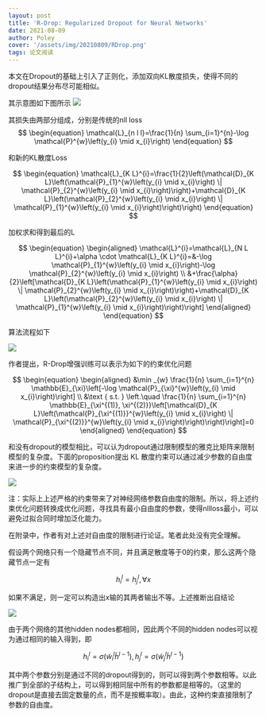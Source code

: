 ```yaml
---
layout: post
title: 'R-Drop: Regularized Dropout for Neural Networks'
date: 2021-08-09
author: Poley
cover: '/assets/img/20210809/RDrop.png'
tags: 论文阅读
---
```


本文在Dropout的基础上引入了正则化，添加双向KL散度损失，使得不同的dropout结果分布尽可能相似。

其示意图如下图所示
![](/assets/img/20210809/RDropF1.png)

其损失由两部分组成，分别是传统的nll loss
$$
\begin{equation}
\mathcal{L}_{n l l}=\frac{1}{n} \sum_{i=1}^{n}-\log \mathcal{P}^{w}\left(y_{i} \mid x_{i}\right)
\end{equation}
$$

和新的KL散度Loss

$$
\begin{equation}
\mathcal{L}_{K L}^{i}=\frac{1}{2}\left(\mathcal{D}_{K L}\left(\mathcal{P}_{1}^{w}\left(y_{i} \mid x_{i}\right) \| \mathcal{P}_{2}^{w}\left(y_{i} \mid x_{i}\right)\right)+\mathcal{D}_{K L}\left(\mathcal{P}_{2}^{w}\left(y_{i} \mid x_{i}\right) \| \mathcal{P}_{1}^{w}\left(y_{i} \mid x_{i}\right)\right)\right)
\end{equation}
$$

加权求和得到最后的L

$$
\begin{equation}
\begin{aligned}
\mathcal{L}^{i}=\mathcal{L}_{N L L}^{i}+\alpha \cdot \mathcal{L}_{K L}^{i}=&-\log \mathcal{P}_{1}^{w}\left(y_{i} \mid x_{i}\right)-\log \mathcal{P}_{2}^{w}\left(y_{i} \mid x_{i}\right) \\
&+\frac{\alpha}{2}\left[\mathcal{D}_{K L}\left(\mathcal{P}_{1}^{w}\left(y_{i} \mid x_{i}\right) \| \mathcal{P}_{2}^{w}\left(y_{i} \mid x_{i}\right)\right)+\mathcal{D}_{K L}\left(\mathcal{P}_{2}^{w}\left(y_{i} \mid x_{i}\right) \| \mathcal{P}_{1}^{w}\left(y_{i} \mid x_{i}\right)\right)\right]
\end{aligned}
\end{equation}
$$

算法流程如下

![](/assets/img/20210809/RDropA1.png)

作者提出，R-Drop增强训练可以表示为如下的约束优化问题

$$
\begin{equation}
\begin{aligned}
&\min _{w} \frac{1}{n} \sum_{i=1}^{n} \mathbb{E}_{\xi}\left[-\log \mathcal{P}_{\xi}^{w}\left(y_{i} \mid x_{i}\right)\right] \\
&\text { s.t. } \left.\quad \frac{1}{n} \sum_{i=1}^{n} \mathbb{E}_{\xi^{(1)}, \xi^{(2)}}\left[\mathcal{D}_{K L}\left(\mathcal{P}_{\xi^{(1)}}^{w}\left(y_{i} \mid x_{i}\right) \| \mathcal{P}_{\xi^{(2)}}^{w}\left(y_{i} \mid x_{i}\right)\right)\right)\right]=0
\end{aligned}
\end{equation}
$$

和没有dropout的模型相比，可以认为dropout通过限制模型的雅克比矩阵来限制模型的复杂度。下面的proposition提出 KL 散度约束可以通过减少参数的自由度来进一步的约束模型的复杂度。

![](/assets/img/20210809/RDropP2.png)

注：实际上上述严格的约束带来了对神经网络参数自由度的限制。所以，将上述约束优化问题转换成优化问题，寻找具有最小自由度的参数，使得nllloss最小，可以避免过拟合同时增加泛化能力。


在附录中，作者有对上述对自由度的限制进行论证。笔者此处没有完全理解。

假设两个网络只有一个隐藏节点不同，并且满足散度等于0的约束，那么这两个隐藏节点一定有

$$
\begin{equation}
h_{i}^{l}=h_{j}^{l}, \forall x
\end{equation}
$$

如果不满足，则一定可以构造出x输的其两者输出不等。上述推断出自结论

![](/assets/img/20210809/RDropm1.png)

由于两个网络的其他hidden nodes都相同，因此两个不同的hidden nodes可以视为通过相同的输入得到，即

$$
\begin{equation}
h_{i}^{l}=\sigma\left(\tilde{w}_{i}^{l} \tilde{h}^{l-1}\right), h_{j}^{l}=\sigma\left(\tilde{w}_{j}^{l} \tilde{h}^{l-1}\right)
\end{equation}
$$

其中两个参数分别是通过不同的dropout得到的，则可以得到两个参数相等。以此推广到全部的子结构上，可以得到相同层中所有的参数都是相等的。（这里的dropout是直接去固定数量的点，而不是按概率取）。由此，这种约束直接限制了参数的自由度。